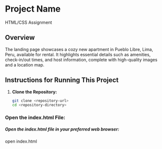 # Project Name
HTML/CSS Assignment

## Overview
The landing page showcases a cozy new apartment in Pueblo Libre, Lima, Peru, available for rental. It highlights essential details such as amenities, check-in/out times, and host information, complete with high-quality images and a location map.

## Instructions for Running This Project

1. **Clone the Repository:**
   ```sh
   git clone <repository-url>
   cd <repository-directory>
### Open the index.html File:
##### Open the index.html file in your preferred web browser:
 open index.html
